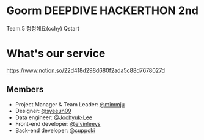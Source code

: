 # Goorm DEEPDIVE HACKERTHON 2nd

Team.5 청청해요(cchy) Qstart

# What's our service
https://www.notion.so/22d418d298d680f2ada5c88d7678027d


## Members

- Project Manager & Team Leader: [@mimmju](https://github.com/mimmju)
- Designer: [@syeeun09](https://github.com/syeeun09)
- Data engineer: [@Joohyuk-Lee](https://github.com/Joohyuk-Lee)
- Front-end developer: [@elvinleeys](https://github.com/elvinleeys)
- Back-end developer: [@cuppoki](https://github.com/cuppoki)

##

<!--

**Here are some ideas to get you started:**

🙋‍♀️ A short introduction - what is your organization all about?
🌈 Contribution guidelines - how can the community get involved?
👩‍💻 Useful resources - where can the community find your docs? Is there anything else the community should know?
🍿 Fun facts - what does your team eat for breakfast?
🧙 Remember, you can do mighty things with the power of [Markdown](https://docs.github.com/github/writing-on-github/getting-started-with-writing-and-formatting-on-github/basic-writing-and-formatting-syntax)
-->
